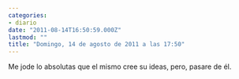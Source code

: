 ```yaml
---
categories:
- diario
date: "2011-08-14T16:50:59.000Z"
lastmod: ""
title: "Domingo, 14 de agosto de 2011 a las 17:50"
---
```


Me jode lo absolutas que el mismo cree su ideas, pero, pasare de él.